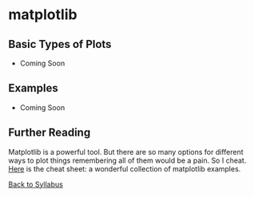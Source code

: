 # matplotlib

## Basic Types of Plots

 * Coming Soon

## Examples

 * Coming Soon

## Further Reading

Matplotlib is a powerful tool. But there are so many options for different ways to plot things remembering all of them would be a pain. So I cheat. [Here](http://matplotlib.org/gallery.html) is the cheat sheet: a wonderful collection of matplotlib examples.


[Back to Syllabus](../../README.md)
